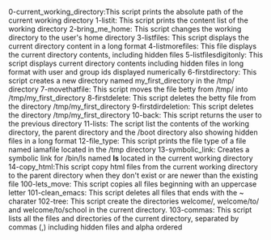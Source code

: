 0-current_working_directory:This script prints the absolute path of the current working directory
1-listit: This script prints the content list of the working directory
2-bring_me_home: This script changes the working directory to the user's home directory
3-listfiles: This script displays the current directory content in a long format
4-listmorefiles: This file displays the current directory contents, including hidden files
5-listfilesdigitonly: This script displays current directory contents including hidden files in long format with user and group ids displayed numerically
6-firstdirectory: This script creates a new directory named my_first_directory in the /tmp/ directory
7-movethatfile: This script moves the file betty from /tmp/ into /tmp/my_first_directory
8-firstdelete: This script deletes the betty file from the directory /tmp/my_first_directory
9-firstdirdeletion: This script deletes the directory /tmp/my_first_directory
10-back: This script returns the user to the previous directory
11-lists: The script list the contents of the working directory, the parent directory and the /boot directory also showing hidden files in a long format
12-file_type: This script prints the file type of a file named iamafile located in the /tmp directory
13-symbolic_link: Creates a symbolic link for /bin/ls named __ls__ located in the current working directory
14-copy_html:This script copy html files from the current working directory to the parent directory when they don't exist or are newer than the existing file
100-lets_move: This script copies all files beginning with an uppercase letter
101-clean_emacs: This script deletes all files that ends with the ~ charater
102-tree: This script create the directories welcome/, welcome/to/ and welcome/to/school in the current directory.
103-commas: This script lists all the files and directories of the current directory, separated by commas (,) including hidden files and alpha ordered
